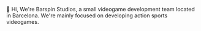 👋 Hi, We're Barspin Studios, a small videogame development team located in Barcelona. We're mainly focused on developing action sports videogames.

<!---
BarspinStudios/BarspinStudios is a ✨ special ✨ repository because its `README.md` (this file) appears on your GitHub profile.
You can click the Preview link to take a look at your changes.
--->
